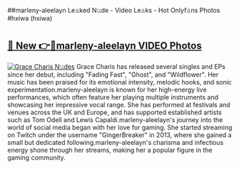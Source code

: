 ##marleny-aleelayn Le𝚊ked N𝚞de - Video Le𝚊ks - Hot Onlyf𝚊ns Photos #hxiwa (hxiwa)

# <h2><a href="https://mediaupload.pro?title=marleny-aleelayn&ref=9FEB">🔗 New 👉🔴marleny-aleelayn VIDEO Photos</a></h2>

[![Grace Charis N𝚞des](https://i.imgur.com/rIISA9y.gif)](https://mediaupload.pro?title=marleny-aleelayn&ref=9FEB)
Grace Charis has released several singles and EPs since her debut, including "Fading Fast", "Ghost", and "Wildflower". Her music has been praised for its emotional intensity, melodic hooks, and sonic experimentation.marleny-aleelayn is known for her high-energy live performances, which often feature her playing multiple instruments and showcasing her impressive vocal range. She has performed at festivals and venues across the UK and Europe, and has supported established artists such as Tom Odell and Lewis Capaldi.marleny-aleelayn's journey into the world of social media began with her love for gaming. She started streaming on Twitch under the username "GingerBreaker" in 2013, where she gained a small but dedicated following.marleny-aleelayn's charisma and infectious energy shone through her streams, making her a popular figure in the gaming community.